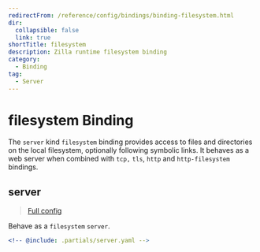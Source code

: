 ```yaml
---
redirectFrom: /reference/config/bindings/binding-filesystem.html
dir:
  collapsible: false
  link: true
shortTitle: filesystem
description: Zilla runtime filesystem binding
category:
  - Binding
tag:
  - Server
---
```


# filesystem Binding

The `server` kind `filesystem` binding provides access to files and directories on the local filesystem, optionally following symbolic links. It behaves as a web server when combined with `tcp,` `tls`, `http` and `http-filesystem` bindings.

## server

> [Full config](./server.md)

Behave as a `filesystem` `server`.

```yaml {3}
<!-- @include: .partials/server.yaml -->
```
